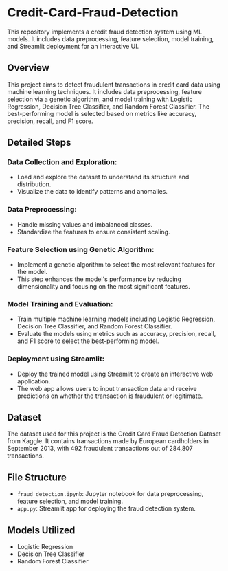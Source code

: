# Credit-Card-Fraud-Detection
This repository implements a credit fraud detection system using ML models. It includes data preprocessing, feature selection, model training, and Streamlit deployment for an interactive UI.

## Overview
This project aims to detect fraudulent transactions in credit card data using machine learning techniques. It includes data preprocessing, feature selection via a genetic algorithm, and model training with Logistic Regression, Decision Tree Classifier, and Random Forest Classifier. The best-performing model is selected based on metrics like accuracy, precision, recall, and F1 score.

## Detailed Steps

### Data Collection and Exploration:
- Load and explore the dataset to understand its structure and distribution.
- Visualize the data to identify patterns and anomalies.

### Data Preprocessing:
- Handle missing values and imbalanced classes.
- Standardize the features to ensure consistent scaling.

### Feature Selection using Genetic Algorithm:
- Implement a genetic algorithm to select the most relevant features for the model.
- This step enhances the model's performance by reducing dimensionality and focusing on the most significant features.

### Model Training and Evaluation:
- Train multiple machine learning models including Logistic Regression, Decision Tree Classifier, and Random Forest Classifier.
- Evaluate the models using metrics such as accuracy, precision, recall, and F1 score to select the best-performing model.

### Deployment using Streamlit:
- Deploy the trained model using Streamlit to create an interactive web application.
- The web app allows users to input transaction data and receive predictions on whether the transaction is fraudulent or legitimate.

## Dataset
The dataset used for this project is the Credit Card Fraud Detection Dataset from Kaggle. It contains transactions made by European cardholders in September 2013, with 492 fraudulent transactions out of 284,807 transactions.

## File Structure
- `fraud_detection.ipynb`: Jupyter notebook for data preprocessing, feature selection, and model training.
- `app.py`: Streamlit app for deploying the fraud detection system.

## Models Utilized
- Logistic Regression
- Decision Tree Classifier
- Random Forest Classifier

